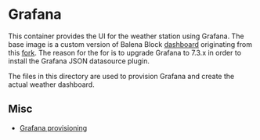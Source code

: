 # Grafana

This container provides the UI for the weather station using Grafana.
The base image is a custom version of Balena Block [dashboard](https://github.com/balenablocks/dashboard) originating from this [fork](https://github.com/hferentschik/dashboard).
The reason for the for is to upgrade Grafana to 7.3.x in order to install the Grafana JSON datasource plugin.

The files in this directory are used to provision Grafana and create the actual weather dashboard.

## Misc

* [Grafana provisioning](https://grafana.com/docs/grafana/latest/administration/provisioning)
